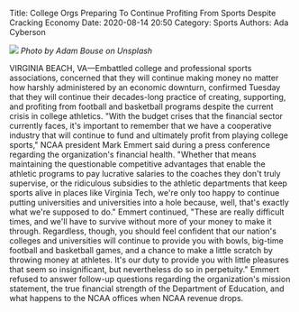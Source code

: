 Title: College Orgs Preparing To Continue Profiting From Sports Despite Cracking Economy
Date: 2020-08-14 20:50
Category: Sports
Authors: Ada Cyberson

![]({attach}images/adam-bouse-m5nbZDHr8jM-unsplash.jpg)
*Photo by Adam Bouse on Unsplash*


VIRGINIA BEACH, VA—Embattled college and professional sports associations, concerned that they will continue making money no matter how harshly administered by an economic downturn, confirmed Tuesday that they will continue their decades-long practice of creating, supporting, and profiting from football and basketball programs despite the current crisis in college athletics. "With the budget crises that the financial sector currently faces, it's important to remember that we have a cooperative industry that will continue to fund and ultimately profit from playing college sports," NCAA president Mark Emmert said during a press conference regarding the organization's financial health. "Whether that means maintaining the questionable competitive advantages that enable the athletic programs to pay lucrative salaries to the coaches they don't truly supervise, or the ridiculous subsidies to the athletic departments that keep sports alive in places like Virginia Tech, we're only too happy to continue putting universities and universities into a hole because, well, that's exactly what we're supposed to do." Emmert continued, "These are really difficult times, and we'll have to survive without more of your money to make it through. Regardless, though, you should feel confident that our nation's colleges and universities will continue to provide you with bowls, big-time football and basketball games, and a chance to make a little scratch by throwing money at athletes. It's our duty to provide you with little pleasures that seem so insignificant, but nevertheless do so in perpetuity." Emmert refused to answer follow-up questions regarding the organization's mission statement, the true financial strength of the Department of Education, and what happens to the NCAA offices when NCAA revenue drops.